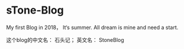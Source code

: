 # sTone-Blog
My first Blog in 2018， It‘s summer. All dream is mine and need a  start.

这个blog的中文名： 石头记； 英文名： StoneBlog
